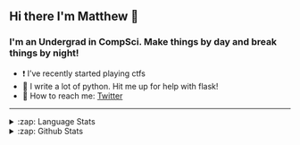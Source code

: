 ## Hi there I'm Matthew 👋

### I'm an Undergrad in CompSci. Make things by day and break things by night!
- ❗️ I’ve recently started playing ctfs
- 🐍 I write a lot of python. Hit me up for help with flask!
- 💬 How to reach me: [Twitter]

---

<details markdown='1'>

  <summary markdown='1'>:zap: Language Stats</summary>

[![Top Langs](https://github-readme-stats.vercel.app/api/top-langs/?username=gg0h&layout=compact)](https://github.com/gg0h/github-readme-stats)

</details>

<details markdown="1">
  <summary>:zap: Github Stats</summary>
  <img align="left" alt="MHogg66's Github Stats" src="https://github-readme-stats.vercel.app/api?username=gg0h&show_icons=true&hide_border=true&count_private=true" />
</details>


</br>


[twitter]: https://twitter.com/gg41414141
